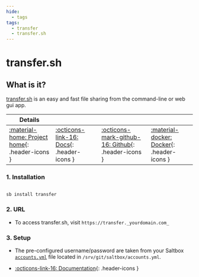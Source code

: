 ```yaml
---
hide:
  - tags
tags:
  - transfer
  - transfer.sh
---
```


# transfer.sh

## What is it?

[transfer.sh](https://transfer.sh/) is an easy and fast file sharing from the command-line or web gui app.

| Details     |             |             |             |
|-------------|-------------|-------------|-------------|
| [:material-home: Project home](https://transfer.sh/){: .header-icons } | [:octicons-link-16: Docs](https://github.com/dutchcoders/transfer.sh){: .header-icons } | [:octicons-mark-github-16: Github](https://www.github.com/dutchcoders/transfer.sh){: .header-icons } | [:material-docker: Docker](https://hub.docker.com/r/dutchcoders/transfer.sh){: .header-icons }|

### 1. Installation

``` shell

sb install transfer

```

### 2. URL

- To access transfer.sh, visit `https://transfer._yourdomain.com_`

### 3. Setup

- The pre-configured username/password are taken from your Saltbox [`accounts.yml`](../saltbox/install/install.md#step-2-configuration) file located in `/srv/git/saltbox/accounts.yml`.

- [:octicons-link-16: Documentation](https://github.com/dutchcoders/transfer.sh){: .header-icons }
